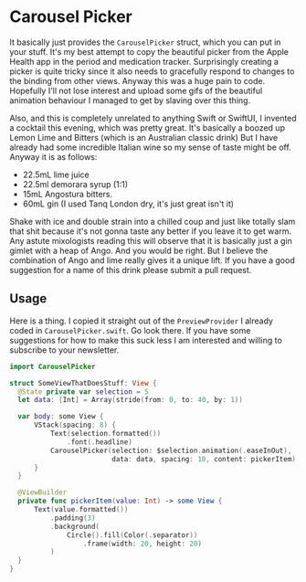 # Carousel Picker

It basically just provides the `CarouselPicker` struct, which you can put in your stuff. It's my best attempt to copy the beautiful picker from the Apple Health app in the period and medication tracker. Surprisingly creating a picker is quite tricky since it also needs to gracefully respond to changes to the binding from other views. Anyway this was a huge pain to code. Hopefully I'll not lose interest and upload some gifs of the beautiful animation behaviour I managed to get by slaving over this thing.

Also, and this is completely unrelated to anything Swift or SwiftUI, I invented a cocktail this evening, which was pretty great. It's basically a boozed up Lemon Lime and Bitters (which is an Australian classic drink) But I have already had some incredible Italian wine so my sense of taste might be off. Anyway it is as follows:

- 22.5mL lime juice
- 22.5ml demorara syrup (1:1)
- 15mL Angostura bitters. 
- 60mL gin (I used Tanq London dry, it's just great isn't it)

Shake with ice and double strain into a chilled coup and just like totally slam that shit because it's not gonna taste any better if you leave it to get warm. Any astute mixologists reading this will observe that it is basically just a gin gimlet with a heap of Ango. And you would be right. But I believe the combination of Ango and lime really gives it a unique lift. If you have a good suggestion for a name of this drink please submit a pull request.

## Usage

Here is a thing. I copied it straight out of the `PreviewProvider` I already coded in `CarouselPicker.swift`. Go look there. If you have some suggestions for how to make this suck less I am interested and willing to subscribe to your newsletter. 

```swift
import CarouselPicker

struct SomeViewThatDoesStuff: View {
  @State private var selection = 5
  let data: [Int] = Array(stride(from: 0, to: 40, by: 1))

  var body: some View {
      VStack(spacing: 8) {
          Text(selection.formatted())
              .font(.headline)
          CarouselPicker(selection: $selection.animation(.easeInOut),
                         data: data, spacing: 10, content: pickerItem)
      }
  }

  @ViewBuilder
  private func pickerItem(value: Int) -> some View {
      Text(value.formatted())
          .padding(3)
          .background(
              Circle().fill(Color(.separator))
                  .frame(width: 20, height: 20)
          )
  }
}
```

